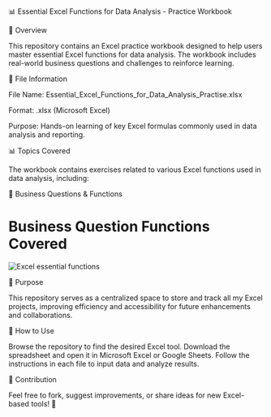 📊 Essential Excel Functions for Data Analysis - Practice Workbook

📌 Overview

This repository contains an Excel practice workbook designed to help users master essential Excel functions for data analysis. The workbook includes real-world business questions and challenges to reinforce learning.

📂 File Information

File Name: Essential_Excel_Functions_for_Data_Analysis_Practise.xlsx

Format: .xlsx (Microsoft Excel)

Purpose: Hands-on learning of key Excel formulas commonly used in data analysis and reporting.

📊 Topics Covered

The workbook contains exercises related to various Excel functions used in data analysis, including:

🏢 Business Questions & Functions

#	Business Question	Functions Covered

![Excel essential functions](https://github.com/user-attachments/assets/817020ec-132d-4eb2-b51d-26da3f476b46)

🎯 Purpose

This repository serves as a centralized space to store and track all my Excel projects, improving efficiency and accessibility for future enhancements and collaborations.

📂 How to Use

Browse the repository to find the desired Excel tool.
Download the spreadsheet and open it in Microsoft Excel or Google Sheets.
Follow the instructions in each file to input data and analyze results.

🤝 Contribution

Feel free to fork, suggest improvements, or share ideas for new Excel-based tools! 🚀
